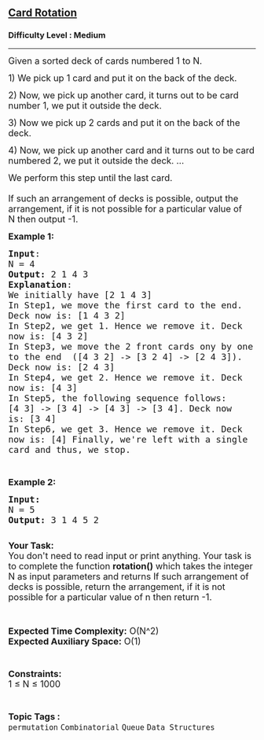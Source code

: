 <h2><a href="https://practice.geeksforgeeks.org/problems/card-rotation5834/1?page=1&difficulty[]=1&category[]=Queue&sortBy=submissions">Card Rotation</a></h2><h3>Difficulty Level : Medium</h3><hr><div class="problems_problem_content__Xm_eO"><p><span style="font-size:18px">Given a sorted deck of cards numbered 1 to N.</span></p>

<p><span style="font-size:18px">1) We pick up 1 card and put it on the back of the deck.</span></p>

<p><span style="font-size:18px">2) Now, we pick up another card, it turns out to be card number 1, we put it outside the deck.</span></p>

<p><span style="font-size:18px">3) Now we pick up 2 cards and put it on the back of the deck.</span></p>

<p><span style="font-size:18px">4) Now, we pick up another card and it turns out to be card numbered 2, we put it outside the deck. ...</span></p>

<p><span style="font-size:18px">We perform this step until the last card.<br>
<br>
If such an arrangement of decks is possible, output the arrangement, if it is not possible for a particular value of N&nbsp;then output -1.</span></p>

<p><span style="font-size:18px"><strong>Example 1:</strong></span></p>

<pre><span style="font-size:18px"><strong>Input</strong>:
N = 4
<strong>Output:</strong>&nbsp;2 1 4 3
<strong>Explanation</strong>:
We initially have [2&nbsp;1&nbsp;4&nbsp;3]
In Step1, we move&nbsp;the first card to the end. 
Deck now is: [1 4 3 2]
In Step2, we get 1. Hence we remove it. Deck 
now is: [4 3 2]
In Step3, we move the 2 front cards ony by one&nbsp;
to the end  ([4 3 2] -&gt; [3 2 4] -&gt; [2 4 3]).
Deck now is: [2 4&nbsp;3]
In Step4, we get 2. Hence we remove it. Deck 
now is: [4&nbsp;3]
In Step5, the following sequence follows: 
[4 3] -&gt; [3 4] -&gt; [4 3] -&gt; [3 4]. Deck now 
is: [3 4]
In Step6, we get 3. Hence we remove it. Deck 
now is: [4] Finally, we're left with a single 
card and thus, we stop.&nbsp;</span></pre>

<p>&nbsp;</p>

<p><span style="font-size:18px"><strong>Example 2:</strong></span></p>

<pre><span style="font-size:18px"><strong>Input:</strong>
N = 5
<strong>Output: </strong>3 1 4 5 2
</span></pre>

<p><br>
<span style="font-size:18px"><strong>Your Task:&nbsp;&nbsp;</strong><br>
You don't need to read input or print anything. Your task is to complete the function&nbsp;<strong>rotation()</strong>&nbsp;which takes the integer N as input parameters and returns If such arrangement of decks is possible, return the arrangement, if it is not possible for a particular value of n then return -1.</span></p>

<p><br>
<br>
<span style="font-size:18px"><strong>Expected Time Complexity:</strong> O(N^2)<br>
<strong>Expected Auxiliary Space:</strong> O(1)</span></p>

<p>&nbsp;</p>

<p><span style="font-size:18px"><strong>Constraints:</strong><br>
1&nbsp;≤ N&nbsp;≤ 1000</span></p>
</div><br><p><span style=font-size:18px><strong>Topic Tags : </strong><br><code>permutation</code>&nbsp;<code>Combinatorial</code>&nbsp;<code>Queue</code>&nbsp;<code>Data Structures</code>&nbsp;